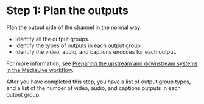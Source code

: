 # Step 1: Plan the outputs<a name="ips-step-plan-outputs"></a>

Plan the output side of the channel in the normal way:
+ Identify all the output groups\.
+ Identify the types of outputs in each output group\.
+ Identify the video, audio, and captions encodes for each output\.

For more information, see [Preparing the upstream and downstream systems in the MediaLive workflow](container-planning-workflow.md)\. 

After you have completed this step, you have a list of output group types, and a list of the number of video, audio, and captions outputs in each output group\.